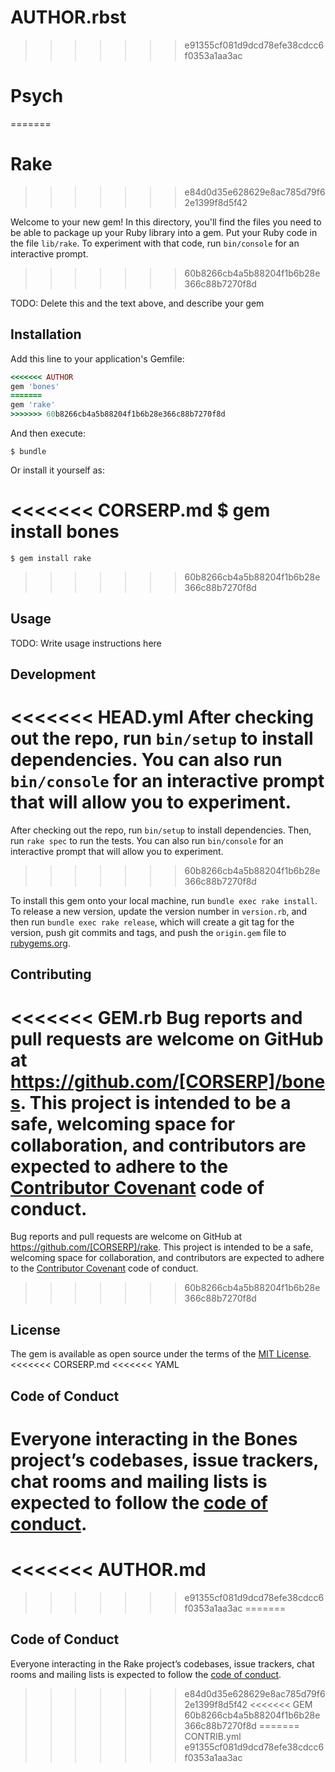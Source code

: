 AUTHOR.rbst
=======
>>>>>>> e91355cf081d9dcd78efe38cdcc6f0353a1aa3ac
# Psych
=======
# Rake
>>>>>>> e84d0d35e628629e8ac785d79f62e1399f8d5f42

Welcome to your new gem! In this directory, you'll find the files you need to be able to package up your Ruby library into a gem. Put your Ruby code in the file `lib/rake`. To experiment with that code, run `bin/console` for an interactive prompt.
>>>>>>> 60b8266cb4a5b88204f1b6b28e366c88b7270f8d

TODO: Delete this and the text above, and describe your gem

## Installation

Add this line to your application's Gemfile:

```ruby
<<<<<<< AUTHOR
gem 'bones'
=======
gem 'rake'
>>>>>>> 60b8266cb4a5b88204f1b6b28e366c88b7270f8d
```

And then execute:

    $ bundle

Or install it yourself as:

<<<<<<< CORSERP.md
    $ gem install bones
=======
    $ gem install rake
>>>>>>> 60b8266cb4a5b88204f1b6b28e366c88b7270f8d

## Usage

TODO: Write usage instructions here

## Development

<<<<<<< HEAD.yml
After checking out the repo, run `bin/setup` to install dependencies. You can also run `bin/console` for an interactive prompt that will allow you to experiment.
=======
After checking out the repo, run `bin/setup` to install dependencies. Then, run `rake spec` to run the tests. You can also run `bin/console` for an interactive prompt that will allow you to experiment.
>>>>>>> 60b8266cb4a5b88204f1b6b28e366c88b7270f8d

To install this gem onto your local machine, run `bundle exec rake install`. To release a new version, update the version number in `version.rb`, and then run `bundle exec rake release`, which will create a git tag for the version, push git commits and tags, and push the `origin.gem` file to [rubygems.org](https://rubygems.org).

## Contributing

<<<<<<< GEM.rb
Bug reports and pull requests are welcome on GitHub at https://github.com/[CORSERP]/bones. This project is intended to be a safe, welcoming space for collaboration, and contributors are expected to adhere to the [Contributor Covenant](http://contributor-covenant.org) code of conduct.
=======
Bug reports and pull requests are welcome on GitHub at https://github.com/[CORSERP]/rake. This project is intended to be a safe, welcoming space for collaboration, and contributors are expected to adhere to the [Contributor Covenant](http://contributor-covenant.org) code of conduct.
>>>>>>> 60b8266cb4a5b88204f1b6b28e366c88b7270f8d

## License

The gem is available as open source under the terms of the [MIT License](https://opensource.org/licenses/MIT).
<<<<<<< CORSERP.md
<<<<<<< YAML

## Code of Conduct

Everyone interacting in the Bones project’s codebases, issue trackers, chat rooms and mailing lists is expected to follow the [code of conduct](https://github.com/[CORSERP]/bones/blob/master/CODE_OF_CONDUCT.md).
=======
<<<<<<< AUTHOR.md
=======
>>>>>>> e91355cf081d9dcd78efe38cdcc6f0353a1aa3ac
=======

## Code of Conduct

Everyone interacting in the Rake project’s codebases, issue trackers, chat rooms and mailing lists is expected to follow the [code of conduct](https://github.com/[AUTHOR]/rake/blob/master/CODE_OF_CONDUCT.md).
>>>>>>> e84d0d35e628629e8ac785d79f62e1399f8d5f42
<<<<<<< GEM
>>>>>>> 60b8266cb4a5b88204f1b6b28e366c88b7270f8d
======= CONTRIB.yml
>>>>>>> e91355cf081d9dcd78efe38cdcc6f0353a1aa3ac

